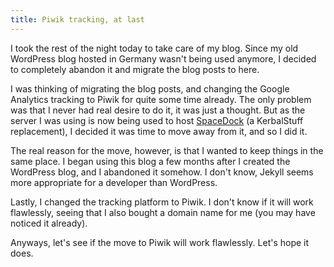 ```yaml
---
title: Piwik tracking, at last
---
```

I took the rest of the night today to take care of my blog. Since my old WordPress blog hosted in Germany wasn't being used anymore, I decided to completely abandon it and migrate the blog posts to here.
<!-- more -->

I was thinking of migrating the blog posts, and changing the Google Analytics tracking to Piwik for quite some time already. The only problem was that I never had real desire to do it, it was just a thought. But as the server I was using is now being used to host [SpaceDock](https://spacedock.info) (a KerbalStuff replacement), I decided it was time to move away from it, and so I did it.

The real reason for the move, however, is that I wanted to keep things in the same place. I began using this blog a few months after I created the WordPress blog, and I abandoned it somehow. I don't know, Jekyll seems more appropriate for a developer than WordPress.

Lastly, I changed the tracking platform to Piwik. I don't know if it will work flawlessly, seeing that I also bought a domain name for me (you may have noticed it already).

Anyways, let's see if the move to Piwik will work flawlessly. Let's hope it does.